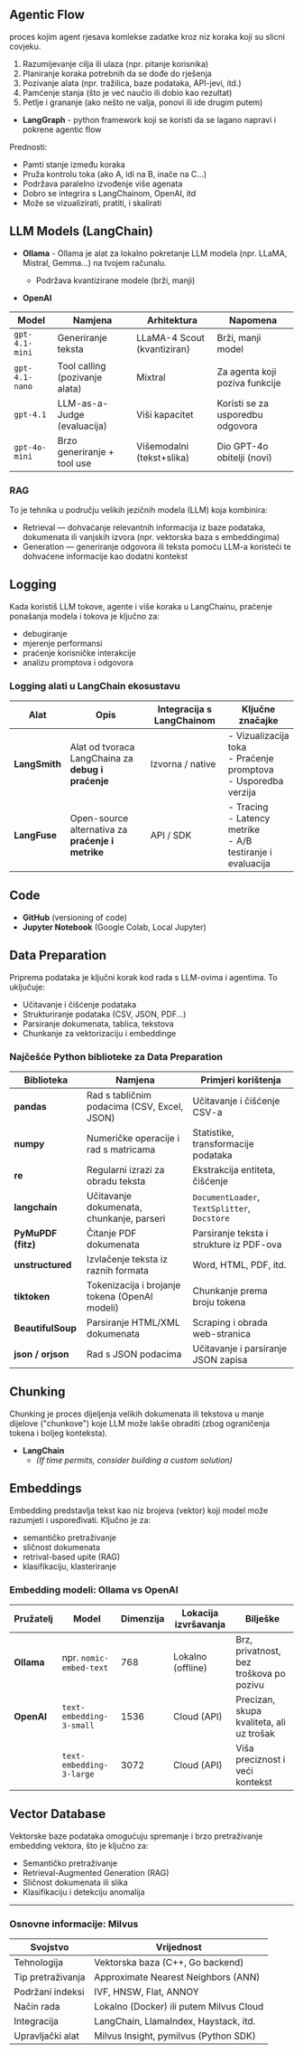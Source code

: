 ## Agentic Flow
proces kojim agent rjesava komlekse zadatke kroz niz koraka koji su slicni covjeku.

1. Razumijevanje cilja ili ulaza (npr. pitanje korisnika)
2. Planiranje koraka potrebnih da se dođe do rješenja
3. Pozivanje alata (npr. tražilica, baze podataka, API-jevi, itd.)
4. Pamćenje stanja (što je već naučio ili dobio kao rezultat)
5. Petlje i grananje (ako nešto ne valja, ponovi ili ide drugim putem)
- **LangGraph** - python framework koji se koristi da se lagano napravi i pokrene agentic flow

Prednosti:
- Pamti stanje između koraka
- Pruža kontrolu toka (ako A, idi na B, inače na C...)
- Podržava paralelno izvođenje više agenata
- Dobro se integrira s LangChainom, OpenAI, itd
- Može se vizualizirati, pratiti, i skalirati

## LLM Models (LangChain)
- **Ollama** - Ollama je alat za lokalno pokretanje LLM modela (npr. LLaMA, Mistral, Gemma...) na tvojem računalu.

    - Podržava kvantizirane modele (brži, manji)


- **OpenAI**

| Model           | Namjena                            | Arhitektura                  | Napomena                                 |
|-----------------|-------------------------------------|------------------------------|------------------------------------------|
| `gpt-4.1-mini`  | Generiranje teksta                 | LLaMA-4 Scout (kvantiziran)  | Brži, manji model                         |
| `gpt-4.1-nano`  | Tool calling (pozivanje alata)     | Mixtral                      | Za agenta koji poziva funkcije           |
| `gpt-4.1`       | LLM-as-a-Judge (evaluacija)        | Viši kapacitet               | Koristi se za usporedbu odgovora         |
| `gpt-4o-mini`   | Brzo generiranje + tool use        | Višemodalni (tekst+slika)    | Dio GPT-4o obitelji (novi)               |

### RAG 
To je tehnika u području velikih jezičnih modela (LLM) koja kombinira:

- Retrieval — dohvaćanje relevantnih informacija iz baze podataka, dokumenata ili vanjskih izvora (npr. vektorska baza s embeddingima)
- Generation — generiranje odgovora ili teksta pomoću LLM-a koristeći te dohvaćene informacije kao dodatni kontekst



## Logging

Kada koristiš LLM tokove, agente i više koraka u LangChainu, praćenje ponašanja modela i tokova je ključno za:
- debugiranje
- mjerenje performansi
- praćenje korisničke interakcije
- analizu promptova i odgovora

### Logging alati u LangChain ekosustavu

| Alat        | Opis                                           | Integracija s LangChainom | Ključne značajke                                              |
|-------------|------------------------------------------------|----------------------------|---------------------------------------------------------------|
| **LangSmith** | Alat od tvoraca LangChaina za **debug i praćenje** | Izvorna / native           | - Vizualizacija toka<br>- Praćenje promptova<br>- Usporedba verzija |
| **LangFuse**  | Open-source alternativa za **praćenje i metrike**  | API / SDK                  | - Tracing<br>- Latency metrike<br>- A/B testiranje i evaluacija    |



## Code
- **GitHub** (versioning of code)
- **Jupyter Notebook** (Google Colab, Local Jupyter)

## Data Preparation
Priprema podataka je ključni korak kod rada s LLM-ovima i agentima. To uključuje:

- Učitavanje i čišćenje podataka
- Strukturiranje podataka (CSV, JSON, PDF...)
- Parsiranje dokumenata, tablica, tekstova
- Chunkanje za vektorizaciju i embeddinge

### Najčešće Python biblioteke za Data Preparation

| Biblioteka     | Namjena                                      | Primjeri korištenja                               |
|----------------|-----------------------------------------------|---------------------------------------------------|
| **pandas**     | Rad s tabličnim podacima (CSV, Excel, JSON)   | Učitavanje i čišćenje CSV-a                       |
| **numpy**      | Numeričke operacije i rad s matricama         | Statistike, transformacije podataka               |
| **re**         | Regularni izrazi za obradu teksta             | Ekstrakcija entiteta, čišćenje                    |
| **langchain**  | Učitavanje dokumenata, chunkanje, parseri     | `DocumentLoader`, `TextSplitter`, `Docstore`     |
| **PyMuPDF (fitz)** | Čitanje PDF dokumenata                    | Parsiranje teksta i strukture iz PDF-ova          |
| **unstructured** | Izvlačenje teksta iz raznih formata         | Word, HTML, PDF, itd.                             |
| **tiktoken**   | Tokenizacija i brojanje tokena (OpenAI modeli)| Chunkanje prema broju tokena                      |
| **BeautifulSoup** | Parsiranje HTML/XML dokumenata             | Scraping i obrada web-stranica                    |
| **json / orjson** | Rad s JSON podacima                        | Učitavanje i parsiranje JSON zapisa               |

## Chunking
Chunking je proces dijeljenja velikih dokumenata ili tekstova u manje dijelove ("chunkove") koje LLM može lakše obraditi (zbog ograničenja tokena i boljeg konteksta).

- **LangChain**
    - *(If time permits, consider building a custom solution)*

## Embeddings
Embedding predstavlja tekst kao niz brojeva (vektor) koji model može razumjeti i uspoređivati. Ključno je za:

- semantičko pretraživanje
- sličnost dokumenata
- retrival-based upite (RAG)
- klasifikaciju, klasteriranje

### Embedding modeli: Ollama vs OpenAI

| Pružatelj   | Model                     | Dimenzija | Lokacija izvršavanja | Bilješke                                   |
|-------------|---------------------------|-----------|-----------------------|--------------------------------------------|
| **Ollama**  | npr. `nomic-embed-text`    | 768       | Lokalno (offline)     | Brz, privatnost, bez troškova po pozivu    |
| **OpenAI**  | `text-embedding-3-small`   | 1536      | Cloud (API)           | Precizan, skupa kvaliteta, ali uz trošak   |
|             | `text-embedding-3-large`   | 3072      | Cloud (API)           | Viša preciznost i veći kontekst            |


## Vector Database
Vektorske baze podataka omogućuju spremanje i brzo pretraživanje embedding vektora, što je ključno za:

- Semantičko pretraživanje
- Retrieval-Augmented Generation (RAG)
- Sličnost dokumenata ili slika
- Klasifikaciju i detekciju anomalija

---
### Osnovne informacije: Milvus

| Svojstvo             | Vrijednost                                 |
|----------------------|---------------------------------------------|
| Tehnologija          | Vektorska baza (C++, Go backend)            |
| Tip pretraživanja    | Approximate Nearest Neighbors (ANN)         |
| Podržani indeksi     | IVF, HNSW, Flat, ANNOY                      |
| Način rada           | Lokalno (Docker) ili putem Milvus Cloud     |
| Integracija          | LangChain, LlamaIndex, Haystack, itd.       |
| Upravljački alat     | Milvus Insight, pymilvus (Python SDK)       |
